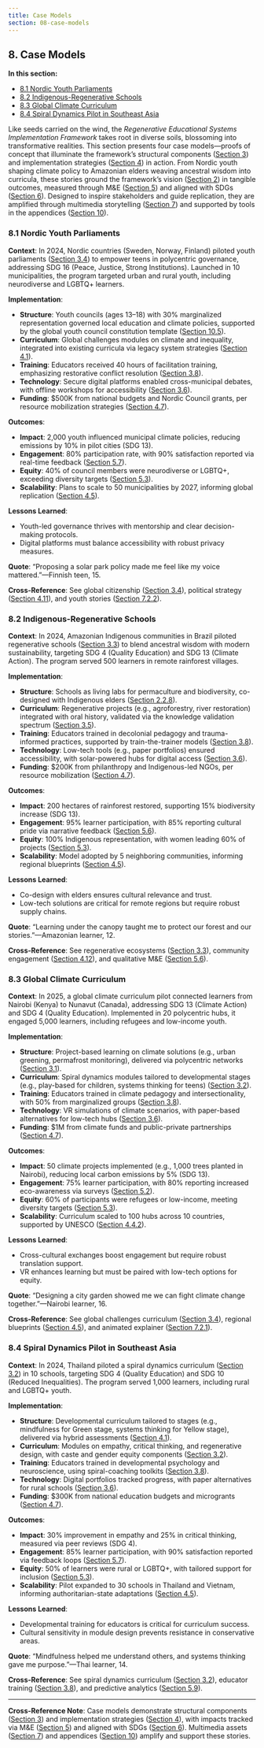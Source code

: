 ```yaml
---
title: Case Models
section: 08-case-models
---
```


## 8. Case Models

**In this section:**
- [8.1 Nordic Youth Parliaments](#81-nordic-youth-parliaments)
- [8.2 Indigenous-Regenerative Schools](#82-indigenous-regenerative-schools)
- [8.3 Global Climate Curriculum](#83-global-climate-curriculum)
- [8.4 Spiral Dynamics Pilot in Southeast Asia](#84-spiral-dynamics-pilot-in-southeast-asia)

Like seeds carried on the wind, the *Regenerative Educational Systems Implementation Framework* takes root in diverse soils, blossoming into transformative realities. This section presents four case models—proofs of concept that illuminate the framework’s structural components ([Section 3](/framework/docs/implementation/education#03-structural-components)) and implementation strategies ([Section 4](/framework/docs/implementation/education#04-implementation-strategies)) in action. From Nordic youth shaping climate policy to Amazonian elders weaving ancestral wisdom into curricula, these stories ground the framework’s vision ([Section 2](/framework/docs/implementation/education#02-vision-principles)) in tangible outcomes, measured through M&E ([Section 5](/framework/docs/implementation/education#05-monitoring-evaluation)) and aligned with SDGs ([Section 6](/framework/docs/implementation/education#06-sdg-alignment)). Designed to inspire stakeholders and guide replication, they are amplified through multimedia storytelling ([Section 7](/framework/docs/implementation/education#07-visual-multimedia)) and supported by tools in the appendices ([Section 10](/framework/docs/implementation/education#10-appendices)).

### <a id="81-nordic-youth-parliaments"></a>8.1 Nordic Youth Parliaments
**Context**: In 2024, Nordic countries (Sweden, Norway, Finland) piloted youth parliaments ([Section 3.4](/framework/docs/implementation/education#03-structural-components)) to empower teens in polycentric governance, addressing SDG 16 (Peace, Justice, Strong Institutions). Launched in 10 municipalities, the program targeted urban and rural youth, including neurodiverse and LGBTQ+ learners.

**Implementation**:
- **Structure**: Youth councils (ages 13–18) with 30% marginalized representation governed local education and climate policies, supported by the global youth council constitution template ([Section 10.5](/framework/docs/implementation/education#10-appendices)).
- **Curriculum**: Global challenges modules on climate and inequality, integrated into existing curricula via legacy system strategies ([Section 4.1](/framework/docs/implementation/education#04-implementation-strategies)).
- **Training**: Educators received 40 hours of facilitation training, emphasizing restorative conflict resolution ([Section 3.8](/framework/docs/implementation/education#03-structural-components)).
- **Technology**: Secure digital platforms enabled cross-municipal debates, with offline workshops for accessibility ([Section 3.6](/framework/docs/implementation/education#03-structural-components)).
- **Funding**: $500K from national budgets and Nordic Council grants, per resource mobilization strategies ([Section 4.7](/framework/docs/implementation/education#04-implementation-strategies)).

**Outcomes**:
- **Impact**: 2,000 youth influenced municipal climate policies, reducing emissions by 10% in pilot cities (SDG 13).
- **Engagement**: 80% participation rate, with 90% satisfaction reported via real-time feedback ([Section 5.7](/framework/docs/implementation/education#57-real-time-feedback-loops)).
- **Equity**: 40% of council members were neurodiverse or LGBTQ+, exceeding diversity targets ([Section 5.3](/framework/docs/implementation/education#53-system-health-metrics)).
- **Scalability**: Plans to scale to 50 municipalities by 2027, informing global replication ([Section 4.5](/framework/docs/implementation/education#04-implementation-strategies)).

**Lessons Learned**:
- Youth-led governance thrives with mentorship and clear decision-making protocols.
- Digital platforms must balance accessibility with robust privacy measures.

**Quote**: “Proposing a solar park policy made me feel like my voice mattered.”—Finnish teen, 15.

**Cross-Reference**: See global citizenship ([Section 3.4](/framework/docs/implementation/education#03-structural-components)), political strategy ([Section 4.11](/framework/docs/implementation/education#04-implementation-strategies)), and youth stories ([Section 7.2.2](/framework/docs/implementation/education#722-youth-stories)).

### <a id="82-indigenous-regenerative-schools"></a>8.2 Indigenous-Regenerative Schools
**Context**: In 2024, Amazonian Indigenous communities in Brazil piloted regenerative schools ([Section 3.3](/framework/docs/implementation/education#03-structural-components)) to blend ancestral wisdom with modern sustainability, targeting SDG 4 (Quality Education) and SDG 13 (Climate Action). The program served 500 learners in remote rainforest villages.

**Implementation**:
- **Structure**: Schools as living labs for permaculture and biodiversity, co-designed with Indigenous elders ([Section 2.2.8](/framework/docs/implementation/education#02-vision-principles)).
- **Curriculum**: Regenerative projects (e.g., agroforestry, river restoration) integrated with oral history, validated via the knowledge validation spectrum ([Section 3.5](/framework/docs/implementation/education#03-structural-components)).
- **Training**: Educators trained in decolonial pedagogy and trauma-informed practices, supported by train-the-trainer models ([Section 3.8](/framework/docs/implementation/education#03-structural-components)).
- **Technology**: Low-tech tools (e.g., paper portfolios) ensured accessibility, with solar-powered hubs for digital access ([Section 3.6](/framework/docs/implementation/education#03-structural-components)).
- **Funding**: $200K from philanthropy and Indigenous-led NGOs, per resource mobilization ([Section 4.7](/framework/docs/implementation/education#04-implementation-strategies)).

**Outcomes**:
- **Impact**: 200 hectares of rainforest restored, supporting 15% biodiversity increase (SDG 13).
- **Engagement**: 95% learner participation, with 85% reporting cultural pride via narrative feedback ([Section 5.6](/framework/docs/implementation/education#56-qualitative-mne-metrics)).
- **Equity**: 100% Indigenous representation, with women leading 60% of projects ([Section 5.3](/framework/docs/implementation/education#53-system-health-metrics)).
- **Scalability**: Model adopted by 5 neighboring communities, informing regional blueprints ([Section 4.5](/framework/docs/implementation/education#04-implementation-strategies)).

**Lessons Learned**:
- Co-design with elders ensures cultural relevance and trust.
- Low-tech solutions are critical for remote regions but require robust supply chains.

**Quote**: “Learning under the canopy taught me to protect our forest and our stories.”—Amazonian learner, 12.

**Cross-Reference**: See regenerative ecosystems ([Section 3.3](/framework/docs/implementation/education#03-structural-components)), community engagement ([Section 4.12](/framework/docs/implementation/education#04-implementation-strategies)), and qualitative M&E ([Section 5.6](/framework/docs/implementation/education#56-qualitative-mne-metrics)).

### <a id="83-global-climate-curriculum"></a>8.3 Global Climate Curriculum
**Context**: In 2025, a global climate curriculum pilot connected learners from Nairobi (Kenya) to Nunavut (Canada), addressing SDG 13 (Climate Action) and SDG 4 (Quality Education). Implemented in 20 polycentric hubs, it engaged 5,000 learners, including refugees and low-income youth.

**Implementation**:
- **Structure**: Project-based learning on climate solutions (e.g., urban greening, permafrost monitoring), delivered via polycentric networks ([Section 3.1](/framework/docs/implementation/education#03-structural-components)).
- **Curriculum**: Spiral dynamics modules tailored to developmental stages (e.g., play-based for children, systems thinking for teens) ([Section 3.2](/framework/docs/implementation/education#03-structural-components)).
- **Training**: Educators trained in climate pedagogy and intersectionality, with 50% from marginalized groups ([Section 3.8](/framework/docs/implementation/education#03-structural-components)).
- **Technology**: VR simulations of climate scenarios, with paper-based alternatives for low-tech hubs ([Section 3.6](/framework/docs/implementation/education#03-structural-components)).
- **Funding**: $1M from climate funds and public-private partnerships ([Section 4.7](/framework/docs/implementation/education#04-implementation-strategies)).

**Outcomes**:
- **Impact**: 50 climate projects implemented (e.g., 1,000 trees planted in Nairobi), reducing local carbon emissions by 5% (SDG 13).
- **Engagement**: 75% learner participation, with 80% reporting increased eco-awareness via surveys ([Section 5.2](/framework/docs/implementation/education#52-learning-outcomes)).
- **Equity**: 60% of participants were refugees or low-income, meeting diversity targets ([Section 5.3](/framework/docs/implementation/education#53-system-health-metrics)).
- **Scalability**: Curriculum scaled to 100 hubs across 10 countries, supported by UNESCO ([Section 4.4.2](/framework/docs/implementation/education#04-implementation-strategies)).

**Lessons Learned**:
- Cross-cultural exchanges boost engagement but require robust translation support.
- VR enhances learning but must be paired with low-tech options for equity.

**Quote**: “Designing a city garden showed me we can fight climate change together.”—Nairobi learner, 16.

**Cross-Reference**: See global challenges curriculum ([Section 3.4](/framework/docs/implementation/education#03-structural-components)), regional blueprints ([Section 4.5](/framework/docs/implementation/education#04-implementation-strategies)), and animated explainer ([Section 7.2.1](/framework/docs/implementation/education#721-animated-explainer)).

### <a id="84-spiral-dynamics-pilot-in-southeast-asia"></a>8.4 Spiral Dynamics Pilot in Southeast Asia
**Context**: In 2024, Thailand piloted a spiral dynamics curriculum ([Section 3.2](/framework/docs/implementation/education#03-structural-components)) in 10 schools, targeting SDG 4 (Quality Education) and SDG 10 (Reduced Inequalities). The program served 1,000 learners, including rural and LGBTQ+ youth.

**Implementation**:
- **Structure**: Developmental curriculum tailored to stages (e.g., mindfulness for Green stage, systems thinking for Yellow stage), delivered via hybrid assessments ([Section 4.1](/framework/docs/implementation/education#04-implementation-strategies)).
- **Curriculum**: Modules on empathy, critical thinking, and regenerative design, with caste and gender equity components ([Section 3.2](/framework/docs/implementation/education#03-structural-components)).
- **Training**: Educators trained in developmental psychology and neuroscience, using spiral-coaching toolkits ([Section 3.8](/framework/docs/implementation/education#03-structural-components)).
- **Technology**: Digital portfolios tracked progress, with paper alternatives for rural schools ([Section 3.6](/framework/docs/implementation/education#03-structural-components)).
- **Funding**: $300K from national education budgets and microgrants ([Section 4.7](/framework/docs/implementation/education#04-implementation-strategies)).

**Outcomes**:
- **Impact**: 30% improvement in empathy and 25% in critical thinking, measured via peer reviews (SDG 4).
- **Engagement**: 85% learner participation, with 90% satisfaction reported via feedback loops ([Section 5.7](/framework/docs/implementation/education#57-real-time-feedback-loops)).
- **Equity**: 50% of learners were rural or LGBTQ+, with tailored support for inclusion ([Section 5.3](/framework/docs/implementation/education#53-system-health-metrics)).
- **Scalability**: Pilot expanded to 30 schools in Thailand and Vietnam, informing authoritarian-state adaptations ([Section 4.5](/framework/docs/implementation/education#04-implementation-strategies)).

**Lessons Learned**:
- Developmental training for educators is critical for curriculum success.
- Cultural sensitivity in module design prevents resistance in conservative areas.

**Quote**: “Mindfulness helped me understand others, and systems thinking gave me purpose.”—Thai learner, 14.

**Cross-Reference**: See spiral dynamics curriculum ([Section 3.2](/framework/docs/implementation/education#03-structural-components)), educator training ([Section 3.8](/framework/docs/implementation/education#03-structural-components)), and predictive analytics ([Section 5.9](/framework/docs/implementation/education#59-predictive-analytics)).

---

**Cross-Reference Note**: Case models demonstrate structural components ([Section 3](/framework/docs/implementation/education#03-structural-components)) and implementation strategies ([Section 4](/framework/docs/implementation/education#04-implementation-strategies)), with impacts tracked via M&E ([Section 5](/framework/docs/implementation/education#05-monitoring-evaluation)) and aligned with SDGs ([Section 6](/framework/docs/implementation/education#06-sdg-alignment)). Multimedia assets ([Section 7](/framework/docs/implementation/education#07-visual-multimedia)) and appendices ([Section 10](/framework/docs/implementation/education#10-appendices)) amplify and support these stories.

